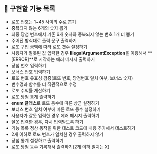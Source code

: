 ## 🚀 구현할 기능 목록

- 로또 번호는 1~45 사이의 수로 뽑기
- 중복되지 않는 6개의 숫자 뽑기
- 최종 당첨 번호에서 기존 6개 숫자와 중복되지 않는 번호 1개 더 뽑기
- 주어진 방식대로 출력 문구 출력하기
- 로또 구입 금액에 따라 로또 갯수 설정하기
- 사용자가 잘못된 값 입력한 경우 **IllegalArgumentException**을 이용해서
**[ERROR]**로 시작하는 에러 메시지 출력하기
- 당첨 번호 입력하기
- 보너스 번호 입력하기
- 로또 번호 유효성 검증(로또 번호, 당첨번호 일치 여부, 보너스 숫자)
- 변수명과 함수를 더 직관적으로 수정
- 로또 수익률 계산하기
- 로또 당첨 통계 출력하기
- **enum 클래스**로 로또 등수에 따른 상금 설정하기
- 보너스 번호 일치 여부에 따른 로또 등수 설정하기
- 사용자가 잘못 입력한 경우 에러 메시지 출력하기
- 잘못 입력한 경우, 다시 입력받도록 하기
- 기능 목록 정상 동작을 위한 테스트 코드에 내용 추가해서 테스트하기
- 2개 이하로 로또 번호가 일치한 경우 출력하지 않기
- 당첨 통계 설정하고 출력하기
- 로또 당첨 등수 기록해서 출력하기(2개 이하 일치는 X)
